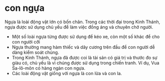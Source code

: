 # con ngựa

Ngựa là loài động vật lớn có bốn chân.  Trong các thời đại trong Kinh Thánh, ngựa được sử dụng chủ yếu để làm việc đồng áng và chuyên chở người.
- Một số loài ngựa từng được sử dụng để kéo xe, còn một số khác để cho con người cỡi
- Ngựa thường mang hàm thiếc và dây cương trên đầu để con người dễ dàng kiểm soát chúng.
- Trong Kinh Thánh, ngựa đã được coi là tài sản có giá trị và thước đo sự giàu có, chủ yếu là vì chúng được sử dụng trong chiến tranh. Ví dụ, Vua Sa-lô-môn có hàng ngàn con ngựa.
- Các loài động vật giống với ngựa là con lừa và con la.

